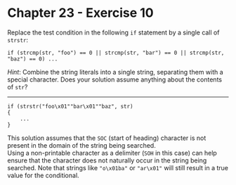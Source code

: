 # Chapter 23 - Exercise 10

Replace the test condition in the following `if` statement by a single call of `strstr`:

```
if (strcmp(str, "foo") == 0 || strcmp(str, "bar") == 0 || strcmp(str, "baz") == 0) ...
```

_Hint_: Combine the string literals into a single string, separating them with a special character. Does your solution assume anything about the contents of `str`?

---

```
if (strstr("foo\x01""bar\x01""baz", str)
{
    ...
}
```

This solution assumes that the `SOC` (start of heading) character is not present in the domain of the string being searched.   
Using a non-printable character as a delimiter (`SOH` in this case) can help ensure that the character does not naturally occur in the string being searched. Note that strings like `"o\x01ba"` or `"ar\x01"` will still result in a true value for the conditional.  
